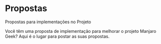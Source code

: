# Propostas
Propostas para implementações no Projeto

Você têm uma proposta de implementação para melhorar o projeto Manjaro Geek? Aqui é o lugar para postar as suas propostas.
